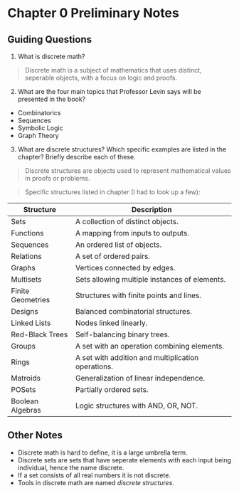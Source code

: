 # Chapter 0 Preliminary Notes

## Guiding Questions

1. What is discrete math?
> Discrete math is a subject of mathematics that uses distinct, seperable objects, with a focus on logic and proofs.

2. What are the four main topics that Professor Levin says will be presented in the book?
>
- Combinatorics
- Sequences
- Symbolic Logic
- Graph Theory

3. What are discrete structures? Which specific examples are listed in the chapter? Briefly describe each of these.
> Discrete structures are objects used to represent mathematical values in proofs or problems.

> Specific structures listed in chapter (I had to look up a few): 

| Structure       | Description |
|-----------------|-------------|
| Sets            | A collection of distinct objects. |
| Functions       | A mapping from inputs to outputs. |
| Sequences       | An ordered list of objects. |
| Relations       | A set of ordered pairs. |
| Graphs          | Vertices connected by edges. |
| Multisets       | Sets allowing multiple instances of elements. |
| Finite Geometries| Structures with finite points and lines. |
| Designs         | Balanced combinatorial structures. |
| Linked Lists    | Nodes linked linearly. |
| Red-Black Trees | Self-balancing binary trees. |
| Groups          | A set with an operation combining elements. |
| Rings           | A set with addition and multiplication operations. |
| Matroids        | Generalization of linear independence. |
| POSets          | Partially ordered sets. |
| Boolean Algebras| Logic structures with AND, OR, NOT. |

## Other Notes
- Discrete math is hard to define, it is a large umbrella term.
- Discrete sets are sets that have seperate elements with each input being individual, hence the name discrete.
- If a set consists of all real numbers it is not discrete.
- Tools in discrete math are named *discrete structures*.

